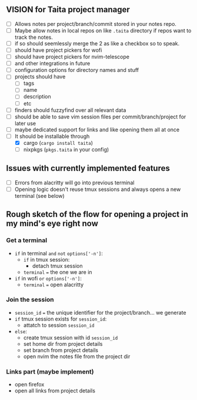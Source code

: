 ## VISION for Taita project manager
- [ ] Allows notes per project/branch/commit stored in your notes repo.
- [ ] Maybe allow notes in local repos on like `.taita` directory if repos want to track the notes.
- [ ] if so should seemlessly merge the 2 as like a checkbox so to speak.
- [ ] should have project pickers for wofi
- [ ] should have project pickers for nvim-telescope
- [ ] and other integrations in future
- [ ] configuration options for directory names and stuff
- [ ] projects should have
    - [ ] tags
    - [ ] name
    - [ ] description
    - [ ] etc
- [ ] finders should fuzzyfind over all relevant data
- [ ] should be able to save vim session files per commit/branch/project for later use
- [ ] maybe dedicated support for links and like opening them all at once
- [ ] It should be installable through
    - [x] cargo (`cargo install taita`)
    - [ ] nixpkgs (`pkgs.taita` in your config)

## Issues with currently implemented features
- [ ] Errors from alacritty will go into previous terminal
- [ ] Opening logic doesn't reuse tmux sessions and always opens a new terminal (see below)

## Rough sketch of the flow for opening a project in my mind's eye right now

### Get a terminal
- `if` in terminal `and` `not` `options['-n']`:
    - `if` in tmux session:
        - detach tmux session
    - `terminal` `=` the one we are in
- `if` in wofi `or` `options['-n']`:
    - `terminal` `=` open alacritty

### Join the session
- `session_id` `=` the unique identifier for the project/branch... we generate
- `if` tmux session exists for `session_id`:
    - attatch to session `session_id`
- `else`:
    - create tmux session with id `session_id`
    - set home dir from project details
    - set branch from project details
    - open nvim the notes file from the project dir

### Links part (maybe implement)
- open firefox
- open all links from project details
